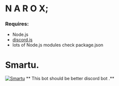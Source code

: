 # N A R O X; 
### Requires:
- Node.js
- [discord.js](https://www.npmjs.com/package/discord.js)
- lots of Node.js modules check package.json
# Smartu.
[![Smartu](https://discordapp.com/api/guilds/565645739229839400/widget.png?style=banner2)](https://discord.gg/enYY7HP)
** This bot should be better discord bot .**
